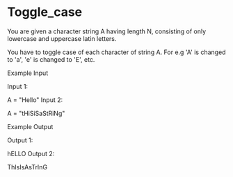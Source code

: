 # Toggle_case

You are given a character string A having length N, consisting of only lowercase and uppercase latin letters.

You have to toggle case of each character of string A. For e.g 'A' is changed to 'a', 'e' is changed to 'E', etc.

Example Input

Input 1:

A = "Hello"
Input 2:

A = "tHiSiSaStRiNg"


Example Output

Output 1:

hELLO
Output 2:

ThIsIsAsTrInG
